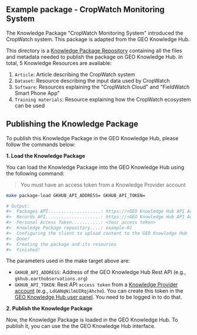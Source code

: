 ## Example package - CropWatch Monitoring System

The Knowledge Package "CropWatch Monitoring System" introduced the CropWatch system. This package is adapted from the GEO Knowledge Hub.

This directory is a [Knowledge Package Repository](https://github.com/geo-knowledge-hub/geo-package-loader#knowledge-package-repository) containing all the files and metadata needed to publish the package on GEO Knowledge Hub. In total, 5 Knowledge Resources are available:

1. `Article`: Article describing the CropWatch system
2. `Dataset`: Resource describing the input data used by CropWatch
3. `Software`: Resources explaining the "CropWatch Cloud" and "FieldWatch Smart Phone App"
4. `Training materials`: Resource explaining how the CropWatch ecosystem can be used

## Publishing the Knowledge Package

To publish this Knowledge Package in the GEO Knowledge Hub, please follow the commands below:

**1. Load the Knowledge Package**

You can load the Knowledge Package into the GEO Knowledge Hub using the following command:

> You must have an access token from a Knowledge Provider account

```sh
make package-load GKHUB_API_ADDRESS= GKHUB_API_TOKEN=

# Output:
#>  Packages API....................: https://<GEO Knowledge Hub API Address>/api/packages
#>  Records API.....................: https://<GEO Knowledge Hub API Address>/api/records
#>  Personal Access Token...........: <Your access token>
#>  Knowledge Package repository....: example-01
#>  Configuring the client to upload content to the GEO Knowledge Hub
#>  Done!
#>  Creating the package and its resources
#>  Finished!
```

The parameters used in the make target above are:

- `GKHUB_API_ADDRESS`: Address of the GEO Knowledge Hub Rest API (e.g., `gkhub.earthobservations.org`)
- `GKHUB_API_TOKEN`: Rest API `access token` from a [Knowledge Provider account](https://gkhub.earthobservations.org/doc/docs/concepts/concepts-user-roles#knowledge-provider) (e.g., `LdGANqNilmUIRqjAhche`). You can create this token in the [GEO Knowledge Hub user panel](https://gkhub.earthobservations.org/account/settings/applications/). You need to be logged in to do that.

**2. Publish the Knowledge Package**

Now, the Knowledge Package is loaded in the GEO Knowledge Hub. To publish it, you can use the the GEO Knowledge Hub interface.
